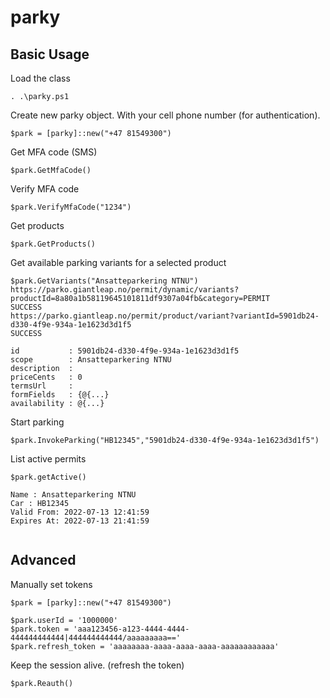 # parky

## Basic Usage

Load the class
```
. .\parky.ps1
```
Create new parky object. With your cell phone number (for authentication).
```
$park = [parky]::new("+47 81549300")
```

Get MFA code (SMS)
```
$park.GetMfaCode()
```

Verify MFA code
```
$park.VerifyMfaCode("1234")
```

Get products
```
$park.GetProducts()
```

Get available parking variants for a selected product
```
$park.GetVariants("Ansatteparkering NTNU")
https://parko.giantleap.no/permit/dynamic/variants?productId=8a80a1b58119645101811df9307a04fb&category=PERMIT
SUCCESS
https://parko.giantleap.no/permit/product/variant?variantId=5901db24-d330-4f9e-934a-1e1623d3d1f5
SUCCESS

id           : 5901db24-d330-4f9e-934a-1e1623d3d1f5
scope        : Ansatteparkering NTNU
description  :
priceCents   : 0
termsUrl     :
formFields   : {@{...}
availability : @{...}
```

Start parking
```
$park.InvokeParking("HB12345","5901db24-d330-4f9e-934a-1e1623d3d1f5")
```

List active permits
```
$park.getActive()

Name : Ansatteparkering NTNU
Car : HB12345
Valid From: 2022-07-13 12:41:59
Expires At: 2022-07-13 21:41:59


```

## Advanced
Manually set tokens
```
$park = [parky]::new("+47 81549300")

$park.userId = '1000000'
$park.token = 'aaa123456-a123-4444-4444-444444444444|444444444444/aaaaaaaaa=='
$park.refresh_token = 'aaaaaaaa-aaaa-aaaa-aaaa-aaaaaaaaaaaa'
```
Keep the session alive. (refresh the token)
```
$park.Reauth()
```